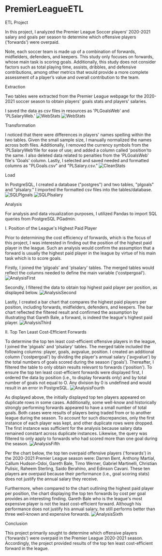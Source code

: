 # PremierLeagueETL
ETL Project

In this project, I analyzed the Premier League Soccer players’ 2020-2021 salary and goals per season to determine which offensive players ('forwards') were overpaid.

Note, each soccer team is made up of a combination of forwards, midfielders, defenders, and keepers. This study only focuses on forwards, whose main task is scoring goals. Additionally, this study does not consider factors such as total playing time, assists, dribbles, and defensive contributions, among other metrics that would provide a more complete assessment of a player’s value and overall contribution to the team.

Extraction

Two tables were extracted from the Premier League webpage for the 2020-2021 soccer season to obtain players' goals stats and players' salaries.

I saved the data as csv files in resources as 'PLGoalsWeb' and 'PLSalaryWeb.'
![WebStats](https://user-images.githubusercontent.com/89876905/132050317-1b9198d5-897c-4018-8c47-a384bf50c2c5.PNG)
![WebStats](https://user-images.githubusercontent.com/89876905/132050336-c2850f2e-3414-4014-b882-8101f1cbe826.PNG)

Transformation

I noticed that there were differences in players' names spelling within the two tables. Given the small sample size, I manually normalized the names across both files. Additionally, I removed the currency symbols from the 'PLSalaryWeb'file for ease of use; and added a column called 'position'to the same. I also deleted data related to penalties from the 'PLGoalsWeb' file's 'Goals' column. Lastly, I selected and saved needed and formatted columns as "PLGoals.csv" and "PLSalary.csv."
![CleanStats](https://user-images.githubusercontent.com/89876905/132050443-2a12769b-bb50-4b16-a721-5a6952d7398f.PNG)

Load

In PostgreSQL, I created a database ("postgres") and two tables, "plgoals" and "plsalary." I imported the formatted csv files into the tables/database.
![SQLPlgoals](https://user-images.githubusercontent.com/89876905/132050599-09114b82-32e5-48ac-a369-178367bdba70.PNG)
![SQLPlsalary](https://user-images.githubusercontent.com/89876905/132050609-c02b0768-f05d-4504-8f13-d930a27c39a9.PNG)

Analysis

For analysis and data visualization purposes, I utilized Pandas to import SQL queries from PostgreSQL PGadmin.

I. Position of the League's Highest Paid Player

Prior to determining the cost efficiency of forwards, which is the focus of this project, I was interested in finding out the position of the highest paid player in the league. Such an analysis would confirm the assumption that a forward is usually the highest paid player in the league by virtue of his main task which is to score goals.

Firstly, I joined the 'plgoals' and 'plsalary' tables. The merged tables would reflect the columns needed to define the main variable ('costpergoal').
![AnalysisFirst](https://user-images.githubusercontent.com/89876905/132050774-28adfca7-05e8-468c-b5ca-94ba036342ad.PNG)

Secondly, I filtered the data to obtain top highest paid player per position, as displayed below.
![AnalysisSecond](https://user-images.githubusercontent.com/89876905/132050829-ff1aab39-8976-472a-a259-ec604b9059d0.PNG)

Lastly, I created a bar chart that compares the highest paid players per position, including forwards, midfielders, defenders, and keepers. The bar chart reflected the filtered result and confirmed the assumption by illustrating that Gareth Bale, a forward, is indeed the league's highest paid player.
![AnalysisThird](https://user-images.githubusercontent.com/89876905/132050890-a1c40fc8-a43c-4a50-a7ed-58932903ebee.PNG)

II. Top Ten Least Cost-Efficient Forwards

To determine the top ten least cost-efficient offensive players in the league, I joined the 'plgoals' and 'plsalary' tables. The merged table included the following columns: player, goals, avgvalue, position. I created an additional column ('costpergoal') by dividing the player's annual salary ('avgvalue') by the total numbers of goals scored during the season ('goals'). Thereafter, I filtered the table to only obtain results relevant to forwards ('position'). To ensure the top ten least cost-efficient forwards were displayed first, I ordered the data by position (i.e., to display forwards only) and by total number of goals not equal to O. Any division by 0 is undefined and would result in an error in PostgreSQL.
![AnalysisFourth](https://user-images.githubusercontent.com/89876905/132050982-c32fa48e-bb38-4515-81e7-9f8981b4d656.PNG)

As displayed above, the initially displayed top ten players appeared on duplicate rows in some cases. Additionally, some well-know and historically strongly performing forwards appeared to have a small number of total goals. Both cases were results of players being traded from or to another league during the season. To account for such discrepancies, only the first instance of each player was kept, and other duplicate rows were dropped. The first instance was sufficient for the analysis because salary data remained constant across duplicate instances. Likewise, the query was filtered to only apply to forwards who had scored more than one goal during the season.
![AnalysisFifth](https://user-images.githubusercontent.com/89876905/132051073-68db89c9-9fc2-4c03-aa95-1daeb1040f75.PNG)

Per the chart below, the top ten overpaid offensive players ('forwards') in the 2020-2021 Premier League season were: Darren Bent, Anthony Martial, Callum Hudson-Odoi, Gareth Bale, Timo Werner, Gabriel Martinelli, Christian Pulisic, Raheem Sterling, Saido Berahino, and Edinson Cavani. These ten players are overpaid because their performance (i.e., goal scoring stats) does not justify the annual salary they receive.

Furthermore, when compared to the chart outlining the highest paid player per position, the chart displaying the top ten forwards by cost per goal provides an interesting finding. Gareth Bale who is the league's most expensive player is not the least cost-efficient forward. Although his performance does not justify his annual salary, he still performs better than three well-known and expensive forwards.
![AnalysisSixth](https://user-images.githubusercontent.com/89876905/132051194-035f5c2d-94ba-466e-9749-19b59e007688.PNG)

Conclusion

This project primarily sought to determine which offensive players ('forwards') were overpaid in the Premier League 2020-2021 season. Accordingly, the project provided results of the top ten least cost-efficient forward in the league.

